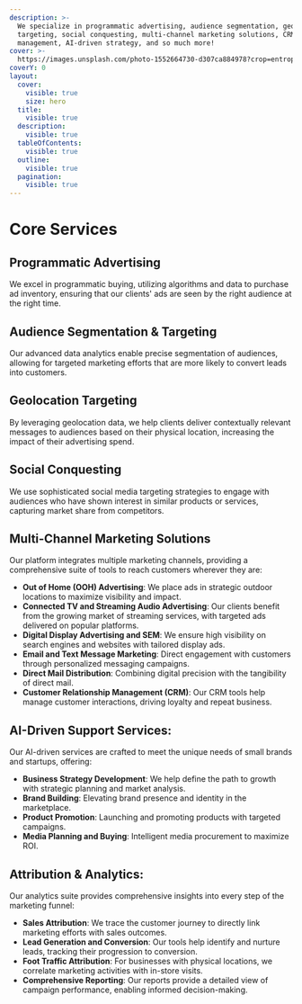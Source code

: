 ```yaml
---
description: >-
  We specialize in programmatic advertising, audience segmentation, geolocation
  targeting, social conquesting, multi-channel marketing solutions, CRM
  management, AI-driven strategy, and so much more!
cover: >-
  https://images.unsplash.com/photo-1552664730-d307ca884978?crop=entropy&cs=srgb&fm=jpg&ixid=M3wxOTcwMjR8MHwxfHNlYXJjaHwxMHx8bWFya2V0aW5nfGVufDB8fHx8MTY5OTAyNTI4N3ww&ixlib=rb-4.0.3&q=85
coverY: 0
layout:
  cover:
    visible: true
    size: hero
  title:
    visible: true
  description:
    visible: true
  tableOfContents:
    visible: true
  outline:
    visible: true
  pagination:
    visible: true
---
```


# Core Services

## Programmatic Advertising

We excel in programmatic buying, utilizing algorithms and data to purchase ad inventory, ensuring that our clients' ads are seen by the right audience at the right time.

## Audience Segmentation & Targeting

Our advanced data analytics enable precise segmentation of audiences, allowing for targeted marketing efforts that are more likely to convert leads into customers.

## Geolocation Targeting

By leveraging geolocation data, we help clients deliver contextually relevant messages to audiences based on their physical location, increasing the impact of their advertising spend.

## Social Conquesting

We use sophisticated social media targeting strategies to engage with audiences who have shown interest in similar products or services, capturing market share from competitors.

## Multi-Channel Marketing Solutions

Our platform integrates multiple marketing channels, providing a comprehensive suite of tools to reach customers wherever they are:

* **Out of Home (OOH) Advertising**: We place ads in strategic outdoor locations to maximize visibility and impact.
* **Connected TV and Streaming Audio Advertising**: Our clients benefit from the growing market of streaming services, with targeted ads delivered on popular platforms.
* **Digital Display Advertising and SEM**: We ensure high visibility on search engines and websites with tailored display ads.
* **Email and Text Message Marketing**: Direct engagement with customers through personalized messaging campaigns.
* **Direct Mail Distribution**: Combining digital precision with the tangibility of direct mail.
* **Customer Relationship Management (CRM)**: Our CRM tools help manage customer interactions, driving loyalty and repeat business.

## AI-Driven Support Services:

Our AI-driven services are crafted to meet the unique needs of small brands and startups, offering:

* **Business Strategy Development**: We help define the path to growth with strategic planning and market analysis.
* **Brand Building**: Elevating brand presence and identity in the marketplace.
* **Product Promotion**: Launching and promoting products with targeted campaigns.
* **Media Planning and Buying**: Intelligent media procurement to maximize ROI.

## Attribution & Analytics:

Our analytics suite provides comprehensive insights into every step of the marketing funnel:

* **Sales Attribution**: We trace the customer journey to directly link marketing efforts with sales outcomes.
* **Lead Generation and Conversion**: Our tools help identify and nurture leads, tracking their progression to conversion.
* **Foot Traffic Attribution**: For businesses with physical locations, we correlate marketing activities with in-store visits.
* **Comprehensive Reporting**: Our reports provide a detailed view of campaign performance, enabling informed decision-making.

